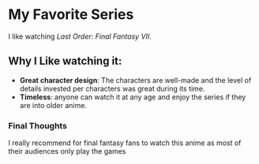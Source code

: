# My Favorite Series
I like watching *Last Order: Final Fantasy VII*. 

## Why I Like watching it:
- **Great character design**: The characters are well-made and the level of details invested per characters was great during its time.
- **Timeless**: anyone can watch it at any age and enjoy the series if they are into older anime.

### Final Thoughts
I really recommend for final fantasy fans to watch this anime as most of their audiences only play the games

